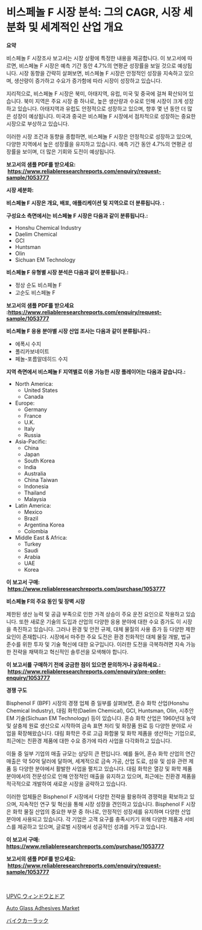 <p><h1>비스페놀 F 시장 분석: 그의 CAGR, 시장 세분화 및 세계적인 산업 개요</h1></p><p><strong>요약</strong></p>
<p><p>비스페놀 F 시장조사 보고서는 시장 상황에 특정한 내용을 제공합니다. 이 보고서에 따르면, 비스페놀 F 시장은 예측 기간 동안 4.7%의 연평균 성장률을 보일 것으로 예상됩니다. 시장 동향을 간략히 살펴보면, 비스페놀 F 시장은 안정적인 성장을 지속하고 있으며, 생산량이 증가하고 수요가 증가함에 따라 시장이 성장하고 있습니다.</p><p>지리적으로, 비스페놀 F 시장은 북미, 아태지역, 유럽, 미국 및 중국에 걸쳐 확산되어 있습니다. 북미 지역은 주요 시장 중 하나로, 높은 생산량과 수요로 인해 시장이 크게 성장하고 있습니다. 아태지역과 유럽도 안정적으로 성장하고 있으며, 향후 몇 년 동안 더 많은 성장이 예상됩니다. 미국과 중국은 비스페놀 F 시장에서 점차적으로 성장하는 중요한 시장으로 부상하고 있습니다.</p><p>이러한 시장 조건과 동향을 종합하면, 비스페놀 F 시장은 안정적으로 성장하고 있으며, 다양한 지역에서 높은 성장률을 유지하고 있습니다. 예측 기간 동안 4.7%의 연평균 성장률을 보이며, 더 많은 기회와 도전이 예상됩니다.</p></p>
<p><strong>보고서의 샘플 PDF를 받으세요: &nbsp;<a href="https://www.reliableresearchreports.com/enquiry/request-sample/1053777">https://www.reliableresearchreports.com/enquiry/request-sample/1053777</a></strong></p>
<p><strong>시장 세분화:</strong></p>
<p><strong> 비스페놀 F 시장은 개요, 배포, 애플리케이션 및 지역으로 더 분류됩니다. :</strong></p>
<p><strong>구성요소 측면에서는 비스페놀 F 시장은 다음과 같이 분류됩니다.:</strong></p>
<p><ul><li>Honshu Chemical Industry</li><li>Daelim Chemical</li><li>GCI</li><li>Huntsman</li><li>Olin</li><li>Sichuan EM Technology</li></ul></p>
<p><strong> 비스페놀 F 유형별 시장 분석은 다음과 같이 분류됩니다.:</strong></p>
<p><ul><li>정상 순도 비스페놀 F</li><li>고순도 비스페놀 F</li></ul></p>
<p><strong>보고서의 샘플 PDF를 받으세요 :<a href="https://www.reliableresearchreports.com/enquiry/request-sample/1053777">https://www.reliableresearchreports.com/enquiry/request-sample/1053777</a></strong></p>
<p><strong> 비스페놀 F 응용 분야별 시장 산업 조사는 다음과 같이 분류됩니다.:</strong></p>
<p><ul><li>에폭시 수지</li><li>폴리카보네이트</li><li>페놀-포름알데히드 수지</li></ul></p>
<p><strong>지역 측면에서 비스페놀 F 지역별로 이용 가능한 시장 플레이어는 다음과 같습니다.:</strong></p>
<p><ul>
    <li>
        North America:
        <ul>
            <li>United States</li>
            <li>Canada</li>
        </ul>
    </li>
    <li>
        Europe:
        <ul>
            <li>Germany</li>
            <li>France</li>
            <li>U.K.</li>
            <li>Italy</li>
            <li>Russia</li>
        </ul>
    </li>
    <li>
        Asia-Pacific:
        <ul>
            <li>China</li>
            <li>Japan</li>
            <li>South Korea</li>
            <li>India</li>
            <li>Australia</li>
            <li>China Taiwan</li>
            <li>Indonesia</li>
            <li>Thailand</li>
            <li>Malaysia</li>
        </ul>
    </li>
    <li>
        Latin America:
        <ul>
            <li>Mexico</li>
            <li>Brazil</li>
            <li>Argentina Korea</li>
            <li>Colombia</li>
        </ul>
    </li>
    <li>
        Middle East & Africa:
        <ul>
            <li>Turkey</li>
            <li>Saudi</li>
            <li>Arabia</li>
            <li>UAE</li>
            <li>Korea</li>
        </ul>
    </li>
    </ul></p>
<p><strong>이 보고서 구매: &nbsp;<a href="https://www.reliableresearchreports.com/purchase/1053777">https://www.reliableresearchreports.com/purchase/1053777</a></strong></p>
<p><strong>비스페놀 F의 주요 동인 및 장벽 시장</strong></p>
<p><p>제한된 생산 능력 및 공급 부족으로 인한 가격 상승이 주요 운전 요인으로 작용하고 있습니다. 또한 새로운 기술의 도입과 산업의 다양한 응용 분야에 대한 수요 증가도 이 시장을 촉진하고 있습니다. 그러나 환경 및 안전 규제, 대체 물질의 사용 증가 등 다양한 제한 요인이 존재합니다. 시장에서 마주한 주요 도전은 환경 친화적인 대체 물질 개발, 법규 준수를 위한 투자 및 기술 혁신에 대한 요구입니다. 이러한 도전을 극복하려면 지속 가능한 전략을 채택하고 혁신적인 솔루션을 모색해야 합니다.</p></p>
<p><strong>이 보고서를 구매하기 전에 궁금한 점이 있으면 문의하거나 공유하세요.: &nbsp;<a href="https://www.reliableresearchreports.com/enquiry/pre-order-enquiry/1053777">https://www.reliableresearchreports.com/enquiry/pre-order-enquiry/1053777</a></strong></p>
<p><strong>경쟁 구도</strong></p>
<p><p>Bisphenol F (BPF) 시장의 경쟁 업체 중 일부를 살펴보면, 혼슈 화학 산업(Honshu Chemical Industry), 대림 화학(Daelim Chemical), GCI, Huntsman, Olin, 시추안 EM 기술(Sichuan EM Technology) 등이 있습니다. 혼슈 화학 산업은 1960년대 농약 및 살충제 원료 생산으로 시작하여 금속 표면 처리 및 화장품 원료 등 다양한 분야로 사업을 확장해왔습니다. 대림 화학은 주로 고급 화합물 및 화학 제품을 생산하는 기업으로, 최근에는 친환경 제품에 대한 수요 증가에 따라 사업을 다각화하고 있습니다.</p><p>이들 중 일부 기업의 매출 규모는 상당히 큰 편입니다. 예를 들어, 혼슈 화학 산업의 연간 매출은 약 50억 달러에 달하며, 세계적으로 금속 가공, 산업 도료, 섬유 및 섬유 관련 제품 등 다양한 분야에서 활발한 사업을 펼치고 있습니다. 대림 화학은 열강 및 화학 제품 분야에서의 전문성으로 인해 안정적인 매출을 유지하고 있으며, 최근에는 친환경 제품을 적극적으로 개발하여 새로운 시장을 공략하고 있습니다.</p><p>이러한 업체들은 Bisphenol F 시장에서 다양한 전략을 활용하여 경쟁력을 확보하고 있으며, 지속적인 연구 및 혁신을 통해 시장 성장을 견인하고 있습니다. Bisphenol F 시장은 화학 물질 산업의 중요한 부문 중 하나로, 안정적인 성장세를 유지하며 다양한 산업 분야에 사용되고 있습니다. 각 기업은 고객 요구를 충족시키기 위해 다양한 제품과 서비스를 제공하고 있으며, 글로벌 시장에서 성공적인 성과를 거두고 있습니다.</p></p>
<p><strong>이 보고서 구매: &nbsp; <a href="https://www.reliableresearchreports.com/purchase/1053777">https://www.reliableresearchreports.com/purchase/1053777</a></strong></p>
<p><strong>보고서의 샘플 PDF를 받으세요: &nbsp;<a href="https://www.reliableresearchreports.com/enquiry/request-sample/1053777">https://www.reliableresearchreports.com/enquiry/request-sample/1053777</a></strong><strong></strong></p>
<p>&nbsp;</p>
<p><p><a href="https://github.com/marbadji/Market-Research-Report-List-1/blob/main/135170517092.md">UPVC ウィンドウとドア</a></p><p><a href="https://cedar-agate-3da.notion.site/Auto-Glass-Adhesives-Market-Size-Furnishes-Valuable-Information-Encompassing-Market-Share-Market-Tr-944fe4fb54ad4a8c89caa76a6686a5c4">Auto Glass Adhesives Market</a></p><p><a href="https://github.com/KaydenJohns1964/Market-Research-Report-List-1/blob/main/656091017093.md">バイクカーラック</a></p></p>